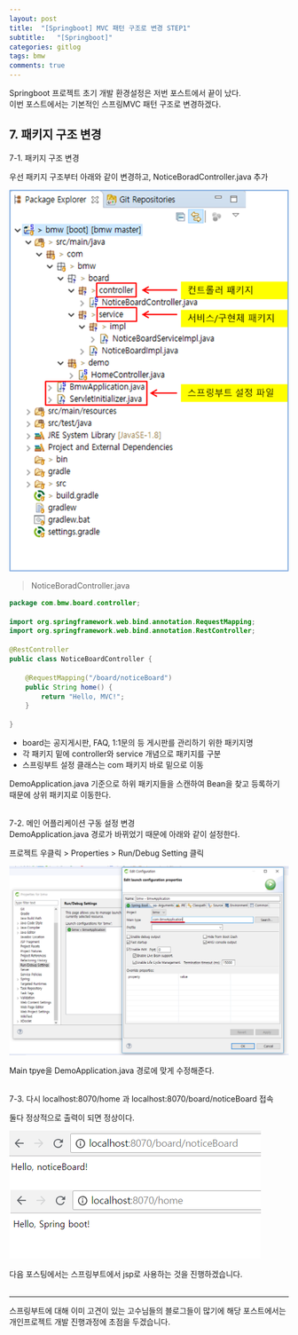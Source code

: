 ```yaml
---
layout: post
title:  "[Springboot] MVC 패턴 구조로 변경 STEP1"
subtitle:   "[Springboot]"
categories: gitlog
tags: bmw
comments: true
---
```


Springboot 프로젝트 초기 개발 환경설정은 저번 포스트에서 끝이 났다.  
이번 포스트에서는 기본적인 스프링MVC 패턴 구조로 변경하겠다.


## 7. 패키지 구조 변경

7-1. 패키지 구조 변경  

우선 패키지 구조부터 아래와 같이 변경하고, NoticeBoradController.java 추가

[![MVC Struct STEP1](/assets/img/bmw/201807/2018-07-25-mvcStructureStep1.png)]() 
<br>

> NoticeBoradController.java

```java
package com.bmw.board.controller;

import org.springframework.web.bind.annotation.RequestMapping;
import org.springframework.web.bind.annotation.RestController;

@RestController
public class NoticeBoardController {

	@RequestMapping("/board/noticeBoard")
	public String home() {
		return "Hello, MVC!";
	}
	
}
```
- board는 공지게시판, FAQ, 1:1문의 등 게시판를 관리하기 위한 패키지명
- 각 패키지 밑에 controller와 service 개념으로 패키지를 구분
- 스프링부트 설정 클래스는 com 패키지 바로 밑으로 이동

DemoApplication.java 기준으로 하위 패키지들을 스캔하여 Bean을 찾고 등록하기 때문에 상위 패키지로 이동한다.
<br><br>

7-2. 메인 어플리케이션 구동 설정 변경  
DemoApplication.java 경로가 바뀌었기 때문에 아래와 같이 설정한다.

프로젝트 우클릭 > Properties > Run/Debug Setting 클릭

[![MVC Struct STEP2](/assets/img/bmw/201807/2018-07-25-mvcStructureStep2.png)]() 
<br>
 
Main tpye을 DemoApplication.java 경로에 맞게 수정해준다.
<br><br>


7-3. 다시 localhost:8070/home 과 localhost:8070/board/noticeBoard 접속  

둘다 정상적으로 출력이 되면 정상이다.

[![MVC Struct STEP3](/assets/img/bmw/201807/2018-07-25-mvcStructureStep3.png)]() 
<br>

다음 포스팅에서는 스프링부트에서 jsp로 사용하는 것을 진행하겠습니다.
<br><br>

---
스프링부트에 대해 이미 고견이 있는 고수님들의 블로그들이 많기에
해당 포스트에서는 개인프로젝트 개발 진행과정에 초점을 두겠습니다.